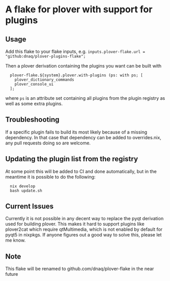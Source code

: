 # A flake for plover with support for plugins

## Usage

Add this flake to your flake inputs, e.g. `inputs.plover-flake.url = "github:dnaq/plover-plugins-flake";`

Then a plover derivation containing the plugins you want can be built with
```
  plover-flake.${system}.plover.with-plugins (ps: with ps; [
    plover_dictionary_commands
    plover_console_ui
  ];
```
where `ps` is an attribute set containing all plugins from the plugin registry
as well as some extra plugins.

## Troubleshooting

If a specific plugin fails to build its most likely because of a missing
dependency. In that case that dependency can be added to overrides.nix,
any pull requests doing so are welcome.

## Updating the plugin list from the registry

At some point this will be added to CI and done automatically, but in
the meantime it is possible to do the following:

```
  nix develop
  bash update.sh
```

## Current Issues

Currently it is not possible in any decent way to replace the pyqt derivation
used for building plover. This makes it hard to support plugins like
plover2cat which require qtMultimedia, which is not enabled by default for pyqt5 in nixpkgs.
If anyone figures out a good way to solve this, please let me know.

## Note

This flake will be renamed to github.com/dnaq/plover-flake in the near future